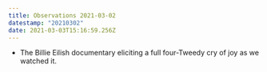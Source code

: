 ```yaml
---
title: Observations 2021-03-02
datestamp: "20210302"
date: 2021-03-03T15:16:59.256Z
---
```

- The Billie Eilish documentary eliciting a full four-Tweedy cry of joy as we watched it.